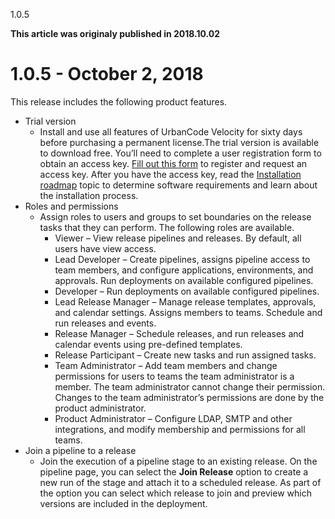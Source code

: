





1.0.5

**This article was originaly published in 2018.10.02**


1.0.5 - October 2, 2018
=======================




This release includes the following product features.

* Trial version
	+ Install and use all features of UrbanCode Velocity for sixty days before purchasing a permanent license.The trial version is available to download free. You’ll need to complete a user registration form to obtain an access key. [Fill out this form](https://www.uc-velocity.com/) to register and request an access key. After you have the access key, read the [Installation roadmap](https://www.ibm.com/support/knowledgecenter/SSCKX6_1.0.0/com.ibm.insights.doc/topics/c_install_roadmap.html) topic to determine software requirements and learn about the installation process.
* Roles and permissions
	+ Assign roles to users and groups to set boundaries on the release tasks that they can perform. The following roles are available.
		- Viewer – View release pipelines and releases. By default, all users have view access.
		- Lead Developer – Create pipelines, assigns pipeline access to team members, and configure applications, environments, and approvals. Run deployments on available configured pipelines.
		- Developer – Run deployments on available configured pipelines.
		- Lead Release Manager – Manage release templates, approvals, and calendar settings. Assigns members to teams. Schedule and run releases and events.
		- Release Manager – Schedule releases, and run releases and calendar events using pre-defined templates.
		- Release Participant – Create new tasks and run assigned tasks.
		- Team Administrator – Add team members and change permissions for users to teams the team administrator is a member. The team administrator cannot change their permission. Changes to the team administrator’s permissions are done by the product administrator.
		- Product Administrator – Configure LDAP, SMTP and other integrations, and modify membership and permissions for all teams.
* Join a pipeline to a release
	+ Join the execution of a pipeline stage to an existing release. On the pipeline page, you can select the **Join Release** option to create a new run of the stage and attach it to a scheduled release. As part of the option you can select which release to join and preview which versions are included in the deployment.








